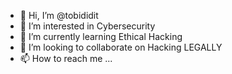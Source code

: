 - 👋 Hi, I’m @tobididit
- 👀 I’m interested in Cybersecurity
- 🌱 I’m currently learning Ethical Hacking
- 💞️ I’m looking to collaborate on Hacking LEGALLY
- 📫 How to reach me ...

<!---
tobididit/tobididit is a ✨ special ✨ repository because its `README.md` (this file) appears on your GitHub profile.
You can click the Preview link to take a look at your changes.
--->
